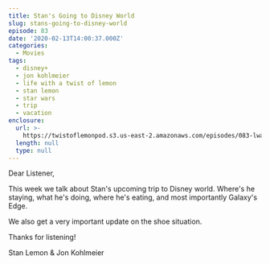 ```yaml
---
title: Stan's Going to Disney World
slug: stans-going-to-disney-world
episode: 83
date: '2020-02-13T14:00:37.000Z'
categories:
  - Movies
tags:
  - disney+
  - jon kohlmeier
  - life with a twist of lemon
  - stan lemon
  - star wars
  - trip
  - vacation
enclosure:
  url: >-
    https://twistoflemonpod.s3.us-east-2.amazonaws.com/episodes/083-lwatol-20200213.mp3
  length: null
  type: null
---
```


Dear Listener,

This week we talk about Stan's upcoming trip to Disney world. Where's he staying, what he's doing, where he's eating, and most importantly Galaxy's Edge.

We also get a very important update on the shoe situation.

Thanks for listening!

Stan Lemon & Jon Kohlmeier
